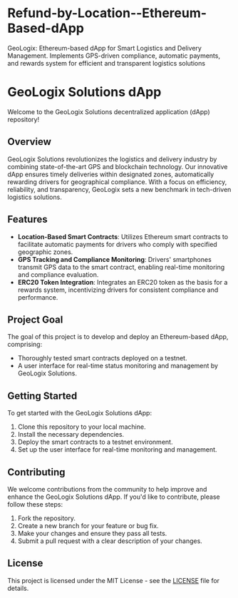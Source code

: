# Refund-by-Location--Ethereum-Based-dApp
GeoLogix: Ethereum-based dApp for Smart Logistics and Delivery Management. Implements GPS-driven compliance, automatic payments, and rewards system for efficient and transparent logistics solutions

# GeoLogix Solutions dApp

Welcome to the GeoLogix Solutions decentralized application (dApp) repository!

## Overview

GeoLogix Solutions revolutionizes the logistics and delivery industry by combining state-of-the-art GPS and blockchain technology. Our innovative dApp ensures timely deliveries within designated zones, automatically rewarding drivers for geographical compliance. With a focus on efficiency, reliability, and transparency, GeoLogix sets a new benchmark in tech-driven logistics solutions.

## Features

- **Location-Based Smart Contracts**: Utilizes Ethereum smart contracts to facilitate automatic payments for drivers who comply with specified geographic zones.
- **GPS Tracking and Compliance Monitoring**: Drivers' smartphones transmit GPS data to the smart contract, enabling real-time monitoring and compliance evaluation.
- **ERC20 Token Integration**: Integrates an ERC20 token as the basis for a rewards system, incentivizing drivers for consistent compliance and performance.

## Project Goal

The goal of this project is to develop and deploy an Ethereum-based dApp, comprising:

- Thoroughly tested smart contracts deployed on a testnet.
- A user interface for real-time status monitoring and management by GeoLogix Solutions.

## Getting Started

To get started with the GeoLogix Solutions dApp:

1. Clone this repository to your local machine.
2. Install the necessary dependencies.
3. Deploy the smart contracts to a testnet environment.
4. Set up the user interface for real-time monitoring and management.

## Contributing

We welcome contributions from the community to help improve and enhance the GeoLogix Solutions dApp. If you'd like to contribute, please follow these steps:

1. Fork the repository.
2. Create a new branch for your feature or bug fix.
3. Make your changes and ensure they pass all tests.
4. Submit a pull request with a clear description of your changes.

## License

This project is licensed under the MIT License - see the [LICENSE](LICENSE) file for details.

